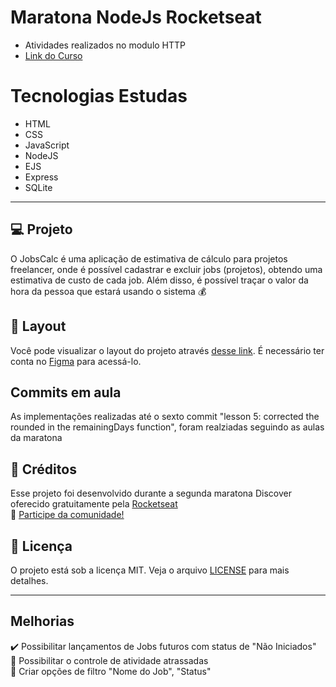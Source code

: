 # Maratona NodeJs Rocketseat
- Atividades realizados no modulo HTTP
- [Link do Curso](https://maratonadiscover.rocketseat.com.br/maratona/aula-02)

# Tecnologias Estudas
- HTML
- CSS
- JavaScript
- NodeJS
- EJS
- Express
- SQLite

---

## 💻 Projeto

O JobsCalc é uma aplicação de estimativa de cálculo para projetos freelancer, onde é possível cadastrar e excluir jobs (projetos), obtendo uma estimativa de custo de cada job. Além disso, é possível traçar o valor da hora da pessoa que estará usando o sistema 💰

## 🔖 Layout

Você pode visualizar o layout do projeto através [desse link](https://www.figma.com/file/s4fytPFbDiSkv4GPSfKaLE/Jobs-Planning). É necessário ter conta no [Figma](https://figma.com) para acessá-lo.

## Commits em aula

As implementações realizadas até o sexto commit "lesson 5: corrected the rounded in the remainingDays function", foram realziadas seguindo as aulas da maratona

## :memo: Créditos 

Esse projeto foi desenvolvido durante a segunda maratona Discover oferecido gratuitamente pela [Rocketseat](https://rocketseat.com.br/) 
<br>
:wave: [Participe da comunidade!](https://discordapp.com/invite/gCRAFhc)

## :memo: Licença 
O projeto está sob a licença MIT. 
Veja o arquivo [LICENSE](.github/LICENSE.md) para mais detalhes.

---

## Melhorias 

✔️ Possibilitar lançamentos de Jobs futuros com status de "Não Iniciados"
<br>
💭 Possibilitar o controle de atividade atrassadas
<br>
💭 Criar opções de filtro "Nome do Job", "Status"
   
